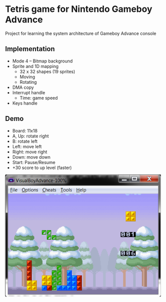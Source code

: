 # Tetris game for Nintendo Gameboy Advance
Project for learning the system architecture of Gameboy Advance console

## Implementation  
- Mode 4 – Bitmap background  
- Sprite and 1D mapping  
  - 32 x 32 shapes (19 sprites)  
  - Moving  
  - Rotating  
- DMA copy  
- Interrupt handle  
  - Time: game speed  
- Keys handle  

## Demo  
- Board: 11x18  
- A, Up: rotate right  
- B: rotate left  
- Left: move left  
- Right: move right  
- Down: move down  
- Start: Pause/Resume  
- +30 score to up level (faster)  

![Demo in GBA emulator](Demo.png)
